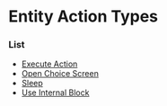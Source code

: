 # Entity Action Types



### List
* [Execute Action](entity_action_types/execute_action.md)
* [Open Choice Screen](entity_action_types/open_choice_screen.md)
* [Sleep](entity_action_types/sleep.md)
* [Use Internal Block](entity_action_types/use_internal_block.md)
